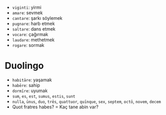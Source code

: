 - `viginti`: yirmi
- `amare`: sevmek
- `cantare`: şarkı söylemek
- `pugnare`: harb etmek
- `saltare`: dans etmek
- `vocare`: çağırmak
- `laudare`: methetmek 
- `rogare`: sormak

# Duolingo
- `habitāre`: yaşamak
- `habēre`: sahip
- `dormīre`: uyumak
- `sum`, `es`, `est`, `sumus`, `estis`, `sunt`
- `nulla`, `ūnus`, `duo`, `trēs`, `quattuor`, `quīnque`, `sex`, `septem`, `octō`, `novem`, `decem`
- Quot fratres habes? = Kaç tane abin var?